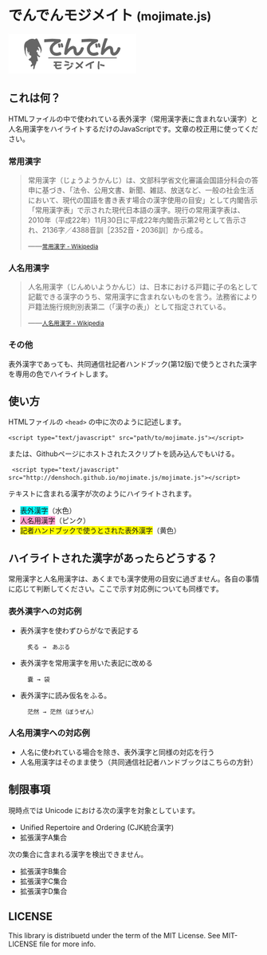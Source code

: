 # でんでんモジメイト <small>(mojimate.js)</small>

![](mojimate_logo.png)

## これは何？

HTMLファイルの中で使われている表外漢字（常用漢字表に含まれない漢字）と人名用漢字をハイライトするだけのJavaScriptです。文章の校正用に使ってください。

### 常用漢字

> 常用漢字（じょうようかんじ）は、文部科学省文化審議会国語分科会の答申に基づき、「法令、公用文書、新聞、雑誌、放送など、一般の社会生活において、現代の国語を書き表す場合の漢字使用の目安」として内閣告示「常用漢字表」で示された現代日本語の漢字。現行の常用漢字表は、2010年（平成22年）11月30日に平成22年内閣告示第2号として告示され、2136字／4388音訓［2352音・2036訓］から成る。
>
> ――<small>[常用漢字 - Wikipedia](http://ja.wikipedia.org/wiki/%E5%B8%B8%E7%94%A8%E6%BC%A2%E5%AD%97)</small>

### 人名用漢字

> 人名用漢字（じんめいようかんじ）は、日本における戸籍に子の名として記載できる漢字のうち、常用漢字に含まれないものを言う。法務省により戸籍法施行規則別表第二（「漢字の表」）として指定されている。
>
> ――<small>[人名用漢字 - Wikipedia](http://ja.wikipedia.org/wiki/%E4%BA%BA%E5%90%8D%E7%94%A8%E6%BC%A2%E5%AD%97)</small>

### その他

表外漢字であっても、共同通信社記者ハンドブック(第12版)で使うとされた漢字を専用の色でハイライトします。

## 使い方

HTMLファイルの `<head>` の中に次のように記述します。

    <script type="text/javascript" src="path/to/mojimate.js"></script>

または、Githubページにホストされたスクリプトを読み込んでもいける。

     <script type="text/javascript" src="http://denshoch.github.io/mojimate.js/mojimate.js"></script>

テキストに含まれる漢字が次のようにハイライトされます。

* <span style="background-color:#00FFFF;">表外漢字</span>（水色）
* <span style="background-color:#FF99CC;">人名用漢字</span>（ピンク）
* <span style="background-color:#FFFF00;">記者ハンドブックで使うとされた表外漢字</span>（黄色）

## ハイライトされた漢字があったらどうする？

常用漢字と人名用漢字は、あくまでも漢字使用の目安に過ぎません。各自の事情に応じて判断してください。ここで示す対応例についても同様です。

### 表外漢字への対応例

* 表外漢字を使わずひらがなで表記する

        炙る →　あぶる

* 表外漢字を常用漢字を用いた表記に改める

        嚢 → 袋

* 表外漢字に読み仮名をふる。

        茫然 → 茫然（ぼうぜん）

### 人名用漢字への対応例

* 人名に使われている場合を除き、表外漢字と同様の対応を行う
* 人名用漢字はそのまま使う（共同通信社記者ハンドブックはこちらの方針）

## 制限事項

現時点では Unicode における次の漢字を対象としています。

* Unified Repertoire and Ordering (CJK統合漢字)
* 拡張漢字A集合

次の集合に含まれる漢字を検出できません。

* 拡張漢字B集合
* 拡張漢字C集合
* 拡張漢字D集合  

## LICENSE

This library is distribuetd under the term of the MIT License. See MIT-LICENSE file for more info.
